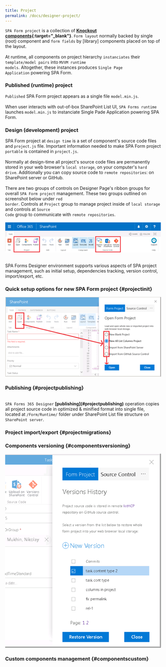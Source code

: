 ```yaml
---
title: Project
permalink: /docs/designer-project/
---
```

<code>SPA Form project</code> is a collection of <b>[Knockout components](http://knockoutjs.com/documentation/component-overview.html){:target="_blank"}</b>. <code>Form layout</code> normally backed by single (root) component and <code>form fields</code> by [library] components placed on top of the layout.
<br/>
<br/>
At runtime, all components on project hierarchy <code>instanciates</code> their <code>template/model pairs</code> into <code>MVVM runtime models</code>. Altogether, these instances produces <code>Single Page Application</code> powering SPA Form.
<br/>

###  Published (runtime) project
<code>Published</code> SPA Form project appears as a single file <code>model.min.js</code>. 
<br/>
<br/>
When user interacts with out-of-box SharePoint List UI, <code>SPA Forms runtime</code> launches <code>model.min.js</code> to instanciate Single Pade Application powering SPA Form.
###  Design (development) project
SPA Form project at <code>design time</code> is a set of component's source code files and <code>project.js</code> file. Important information needed to make SPA Form project <code>portable</code> is contained in <code>project.js</code>. 
<br/>
<br/>
Normally at design-time all project's source code files are permanently stored in your web browser's <code>local storage</code>, on your computer's <code>hard drive</code>. Additionally you can copy source code to <code>remote repositories</code>: on SharePoint server or GitHub.
<br/>
<br/>
There are two groups of controls on Designer Page's ribbon groups for overall <code>SPA Form project</code> management. These two groups outlined on screenshot below under <code class="project">red border</code>. Controls at <code>Project</code> group to manage project inside of <code>local storage</code> and controls at <code>Source Code</code> group to communicate with <code>remote repositories</code>.
<br/>
<br/>
![Image of Ribbon-project](/img/Ribbon-project.png)
<br/>
<br/>

SPA Forms Designer environment supports various aspects of SPA project management, such as initial setup, dependencies tracking, version control, import/export, etc.

###  Quick setup options for new SPA Form project {#projectinit}
![Image of Setup Option](/img/form-setup-options.png)

###  Publishing {#projectpublishing}

<br/>
<code>SPA Forms 365 Designer</code> <b>[publishing](#projectpublishing)</b> operation copies all project source code  in optimized & minified format into single file, located at <code>/Form/Runtime/</code> folder under SharePoint List file structure on <code>SharePoint server</code>.


###  Project import/export {#projectmigrations}

###  Components versioning {#componentsversioning}
![Image of Form Versioning](/img/form-versioning.png)

###  Custom components management {#componentscustom}

